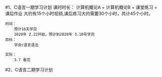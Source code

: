 #1、C语言一期学习计划
    课时时长：
        计算机概论A + 计算机概论B + 课堂练习 + 课后作业
        大约有15个小时视频,课后练习大约需要30个小时，共计45个小时。 
    
    时间：
        预计16天学完
        2020年 2.22开始，预计到2020年 3.10号学完
    目标：
        学会c语言语法
    
    实际：
        3.7 看完
#2、C语言二期学习计划
